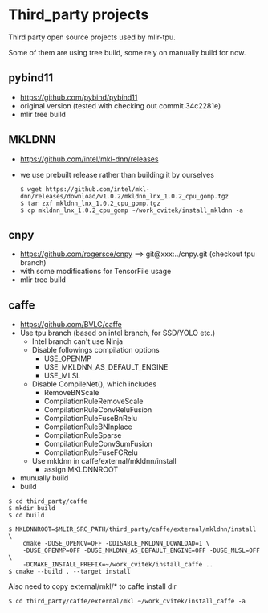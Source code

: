 # Third_party projects

Third party open source projects used by mlir-tpu.

Some of them are using tree build, some rely on manually build for now.

## pybind11

- https://github.com/pybind/pybind11
- original version (tested with checking out commit 34c2281e)
- mlir tree build

## MKLDNN

- https://github.com/intel/mkl-dnn/releases
- we use prebuilt release rather than building it by ourselves

  `$ wget https://github.com/intel/mkl-dnn/releases/download/v1.0.2/mkldnn_lnx_1.0.2_cpu_gomp.tgz`\
  `$ tar zxf mkldnn_lnx_1.0.2_cpu_gomp.tgz`\
  `$ cp mkldnn_lnx_1.0.2_cpu_gomp ~/work_cvitek/install_mkldnn -a`

## cnpy

- https://github.com/rogersce/cnpy  ==>  git@xxx:../cnpy.git (checkout tpu branch)
- with some modifications for TensorFile usage
- mlir tree build

## caffe

- https://github.com/BVLC/caffe
- Use tpu branch (based on intel branch, for SSD/YOLO etc.)
  * Intel branch can't use Ninja
  * Disable followings compilation options
    * USE_OPENMP
    * USE_MKLDNN_AS_DEFAULT_ENGINE
    * USE_MLSL
  * Disable CompileNet(), which includes
    * RemoveBNScale<Dtype>
    * CompilationRuleRemoveScale
    * CompilationRuleConvReluFusion
    * CompilationRuleFuseBnRelu
    * CompilationRuleBNInplace
    * CompilationRuleSparse
    * CompilationRuleConvSumFusion
    * CompilationRuleFuseFCRelu
  * Use mkldnn in caffe/external/mkldnn/install
    * assign MKLDNNROOT
- munually build
- build

```
$ cd third_party/caffe
$ mkdir build
$ cd build

$ MKLDNNROOT=$MLIR_SRC_PATH/third_party/caffe/external/mkldnn/install \
    cmake -DUSE_OPENCV=OFF -DDISABLE_MKLDNN_DOWNLOAD=1 \
    -DUSE_OPENMP=OFF -DUSE_MKLDNN_AS_DEFAULT_ENGINE=OFF -DUSE_MLSL=OFF \
    -DCMAKE_INSTALL_PREFIX=~/work_cvitek/install_caffe ..
$ cmake --build . --target install
```

Also need to copy external/mkl/* to caffe install dir
```
$ cd third_party/caffe/external/mkl ~/work_cvitek/install_caffe -a
```
